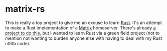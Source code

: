 # matrix-rs

This is really a toy project to give me an excuse to learn [Rust](https://www.rust-lang.org/). It's an attempt to make a Rust
implementation of a [Matrix](http://matrix.org/) homeserver. There's already [a project to do this](https://github.com/ruma/ruma),
but I wanted to learn Rust via a green field project (not to mention not wanting to burden anyone else with having to deal with my
Rust n00b code).
